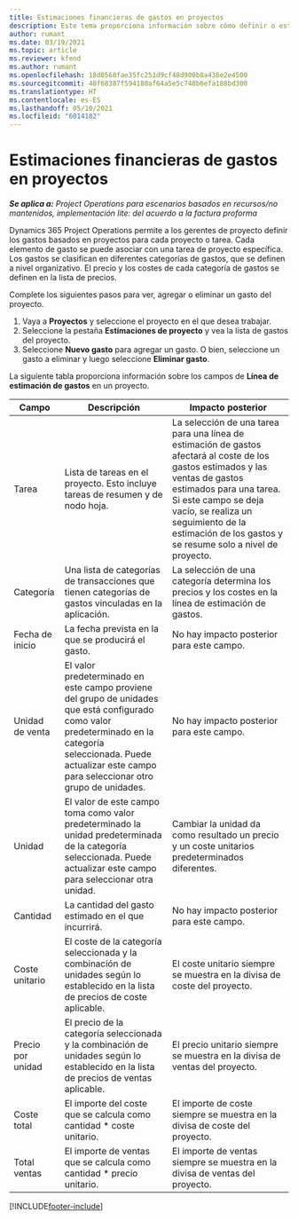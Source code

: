 ```yaml
---
title: Estimaciones financieras de gastos en proyectos
description: Este tema proporciona información sobre cómo definir o estimar los gastos basados en proyectos.
author: rumant
ms.date: 03/19/2021
ms.topic: article
ms.reviewer: kfend
ms.author: rumant
ms.openlocfilehash: 18d8568fae35fc251d9cf48d900b8a436e2e4500
ms.sourcegitcommit: 40f68387f594180af64a5e5c748b6efa188bd300
ms.translationtype: HT
ms.contentlocale: es-ES
ms.lasthandoff: 05/10/2021
ms.locfileid: "6014182"
---
```

# <a name="financial-estimates-for-expenses-on-projects"></a>Estimaciones financieras de gastos en proyectos
_**Se aplica a:** Project Operations para escenarios basados en recursos/no mantenidos, implementación lite: del acuerdo a la factura proforma_

Dynamics 365 Project Operations permite a los gerentes de proyecto definir los gastos basados en proyectos para cada proyecto o tarea. Cada elemento de gasto se puede asociar con una tarea de proyecto específica. Los gastos se clasifican en diferentes categorías de gastos, que se definen a nivel organizativo. El precio y los costes de cada categoría de gastos se definen en la lista de precios. 

Complete los siguientes pasos para ver, agregar o eliminar un gasto del proyecto.

1. Vaya a **Proyectos** y seleccione el proyecto en el que desea trabajar.
2. Seleccione la pestaña **Estimaciones de proyecto** y vea la lista de gastos del proyecto.
3. Seleccione **Nuevo gasto** para agregar un gasto. O bien, seleccione un gasto a eliminar y luego seleccione **Eliminar gasto**.

La siguiente tabla proporciona información sobre los campos de **Línea de estimación de gastos** en un proyecto. 

| **Campo** | **Descripción** | **Impacto posterior** |
| --- | --- | --- |
| Tarea | Lista de tareas en el proyecto. Esto incluye tareas de resumen y de nodo hoja. | La selección de una tarea para una línea de estimación de gastos afectará al coste de los gastos estimados y las ventas de gastos estimados para una tarea. Si este campo se deja vacío, se realiza un seguimiento de la estimación de los gastos y se resume solo a nivel de proyecto. |
| Categoría | Una lista de categorías de transacciones que tienen categorías de gastos vinculadas en la aplicación. | La selección de una categoría determina los precios y los costes en la línea de estimación de gastos. |
| Fecha de inicio | La fecha prevista en la que se producirá el gasto. | No hay impacto posterior para este campo. |
| Unidad de venta | El valor predeterminado en este campo proviene del grupo de unidades que está configurado como valor predeterminado en la categoría seleccionada. Puede actualizar este campo para seleccionar otro grupo de unidades. | No hay impacto posterior para este campo. |
| Unidad | El valor de este campo toma como valor predeterminado la unidad predeterminada de la categoría seleccionada. Puede actualizar este campo para seleccionar otra unidad. | Cambiar la unidad da como resultado un precio y un coste unitarios predeterminados diferentes. |
| Cantidad | La cantidad del gasto estimado en el que incurrirá. | No hay impacto posterior para este campo. |
| Coste unitario | El coste de la categoría seleccionada y la combinación de unidades según lo establecido en la lista de precios de coste aplicable. | El coste unitario siempre se muestra en la divisa de coste del proyecto. |
| Precio por unidad | El precio de la categoría seleccionada y la combinación de unidades según lo establecido en la lista de precios de ventas aplicable. | El precio unitario siempre se muestra en la divisa de ventas del proyecto. |
| Coste total | El importe del coste que se calcula como cantidad \* coste unitario.| El importe de coste siempre se muestra en la divisa de coste del proyecto. |
| Total ventas | El importe de ventas que se calcula como cantidad \* precio unitario. | El importe de ventas siempre se muestra en la divisa de ventas del proyecto. |


[!INCLUDE[footer-include](../includes/footer-banner.md)]
